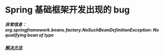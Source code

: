 # Spring 基础框架开发出现的 bug
##### 异常信息：org.springframework.beans.factory.NoSuchBeanDefinitionException: No qualifying bean of type
##### [解决方法](https://blog.csdn.net/whyeahu/article/details/136054917?spm=1001.2014.3001.5502)
